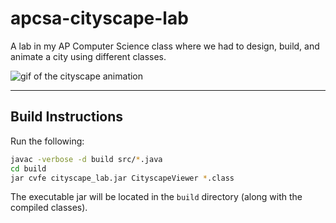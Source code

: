 # apcsa-cityscape-lab
A lab in my AP Computer Science class where we had to design, build, and animate a city using different classes.

![gif of the cityscape animation](image.gif)

---

## Build Instructions

Run the following:
```sh
javac -verbose -d build src/*.java
cd build
jar cvfe cityscape_lab.jar CityscapeViewer *.class
```
The executable jar will be located in the `build` directory (along with the compiled classes).
